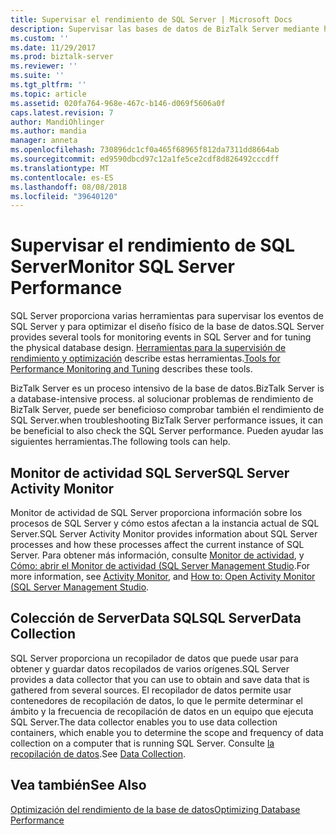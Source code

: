 ```yaml
---
title: Supervisar el rendimiento de SQL Server | Microsoft Docs
description: Supervisar las bases de datos de BizTalk Server mediante herramientas de rendimiento, Monitor de actividad y recopilación de datos
ms.custom: ''
ms.date: 11/29/2017
ms.prod: biztalk-server
ms.reviewer: ''
ms.suite: ''
ms.tgt_pltfrm: ''
ms.topic: article
ms.assetid: 020fa764-968e-467c-b146-d069f5606a0f
caps.latest.revision: 7
author: MandiOhlinger
ms.author: mandia
manager: anneta
ms.openlocfilehash: 730896dc1cf0a465f68965f812da7311dd8664ab
ms.sourcegitcommit: ed9590dbcd97c12a1fe5ce2cdf8d826492cccdff
ms.translationtype: MT
ms.contentlocale: es-ES
ms.lasthandoff: 08/08/2018
ms.locfileid: "39640120"
---
```

# <a name="monitor-sql-server-performance"></a><span data-ttu-id="feac2-103">Supervisar el rendimiento de SQL Server</span><span class="sxs-lookup"><span data-stu-id="feac2-103">Monitor SQL Server Performance</span></span>
<span data-ttu-id="feac2-104">SQL Server proporciona varias herramientas para supervisar los eventos de SQL Server y para optimizar el diseño físico de la base de datos.</span><span class="sxs-lookup"><span data-stu-id="feac2-104">SQL Server provides several tools for monitoring events in SQL Server and for tuning the physical database design.</span></span> <span data-ttu-id="feac2-105">[Herramientas para la supervisión de rendimiento y optimización](https://docs.microsoft.com/sql/relational-databases/performance/performance-monitoring-and-tuning-tools) describe estas herramientas.</span><span class="sxs-lookup"><span data-stu-id="feac2-105">[Tools for Performance Monitoring and Tuning](https://docs.microsoft.com/sql/relational-databases/performance/performance-monitoring-and-tuning-tools) describes these tools.</span></span> 
  
<span data-ttu-id="feac2-106">BizTalk Server es un proceso intensivo de la base de datos.</span><span class="sxs-lookup"><span data-stu-id="feac2-106">BizTalk Server is a database-intensive process.</span></span> <span data-ttu-id="feac2-107">al solucionar problemas de rendimiento de BizTalk Server, puede ser beneficioso comprobar también el rendimiento de SQL Server.</span><span class="sxs-lookup"><span data-stu-id="feac2-107">when troubleshooting BizTalk Server performance issues, it can be beneficial to also check the SQL Server performance.</span></span> <span data-ttu-id="feac2-108">Pueden ayudar las siguientes herramientas.</span><span class="sxs-lookup"><span data-stu-id="feac2-108">The following tools can help.</span></span>  
  
## <a name="sql-server-activity-monitor"></a><span data-ttu-id="feac2-109">Monitor de actividad SQL Server</span><span class="sxs-lookup"><span data-stu-id="feac2-109">SQL Server Activity Monitor</span></span>  
<span data-ttu-id="feac2-110">Monitor de actividad de SQL Server proporciona información sobre los procesos de SQL Server y cómo estos afectan a la instancia actual de SQL Server.</span><span class="sxs-lookup"><span data-stu-id="feac2-110">SQL Server Activity Monitor provides information about SQL Server processes and how these processes affect the current instance of SQL Server.</span></span> <span data-ttu-id="feac2-111">Para obtener más información, consulte [Monitor de actividad](https://docs.microsoft.com/sql/relational-databases/performance-monitor/activity-monitor), y [Cómo: abrir el Monitor de actividad (SQL Server Management Studio](https://docs.microsoft.com/sql/relational-databases/performance-monitor/open-activity-monitor-sql-server-management-studio).</span><span class="sxs-lookup"><span data-stu-id="feac2-111">For more information, see [Activity Monitor](https://docs.microsoft.com/sql/relational-databases/performance-monitor/activity-monitor), and [How to: Open Activity Monitor (SQL Server Management Studio](https://docs.microsoft.com/sql/relational-databases/performance-monitor/open-activity-monitor-sql-server-management-studio).</span></span> 
  
## <a name="sql-serverdata-collection"></a><span data-ttu-id="feac2-112">Colección de ServerData SQL</span><span class="sxs-lookup"><span data-stu-id="feac2-112">SQL ServerData Collection</span></span>  
<span data-ttu-id="feac2-113">SQL Server proporciona un recopilador de datos que puede usar para obtener y guardar datos recopilados de varios orígenes.</span><span class="sxs-lookup"><span data-stu-id="feac2-113">SQL Server provides a data collector that you can use to obtain and save data that is gathered from several sources.</span></span> <span data-ttu-id="feac2-114">El recopilador de datos permite usar contenedores de recopilación de datos, lo que le permite determinar el ámbito y la frecuencia de recopilación de datos en un equipo que ejecuta SQL Server.</span><span class="sxs-lookup"><span data-stu-id="feac2-114">The data collector enables you to use data collection containers, which enable you to determine the scope and frequency of data collection on a computer that is running SQL Server.</span></span> <span data-ttu-id="feac2-115">Consulte [la recopilación de datos](https://docs.microsoft.com/sql/relational-databases/data-collection/data-collection).</span><span class="sxs-lookup"><span data-stu-id="feac2-115">See [Data Collection](https://docs.microsoft.com/sql/relational-databases/data-collection/data-collection).</span></span>
  
## <a name="see-also"></a><span data-ttu-id="feac2-116">Vea también</span><span class="sxs-lookup"><span data-stu-id="feac2-116">See Also</span></span>  
 [<span data-ttu-id="feac2-117">Optimización del rendimiento de la base de datos</span><span class="sxs-lookup"><span data-stu-id="feac2-117">Optimizing Database Performance</span></span>](../technical-guides/optimizing-database-performance.md)
